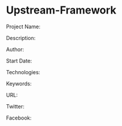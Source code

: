 # Upstream-Framework

Project Name: <insert project name>
  
  Description: <insert description>
  
  Author: <insert author name>
  
  Start Date: <insert start date>

  Technologies: <insert technologies here>

  Keywords: <insert keywords here>

  URL: <insert url here>

  Twitter: <insert twitter here>

  Facebook: <insert facebook here>
